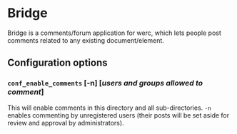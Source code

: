 Bridge
======

Bridge is a comments/forum application for werc, which lets people post comments related to any existing document/element.


Configuration options
---------------------

### `conf_enable_comments` [-n] [*users and groups allowed to comment*]

This will enable comments in this directory and all sub-directories. `-n` enables commenting by unregistered users (their posts will be set aside for review and approval by administrators).

